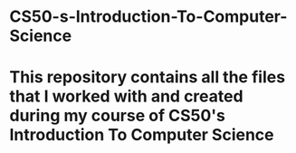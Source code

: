 # CS50-s-Introduction-To-Computer-Science
# This repository contains all the files that I worked with and created during my course of CS50's Introduction To Computer Science
